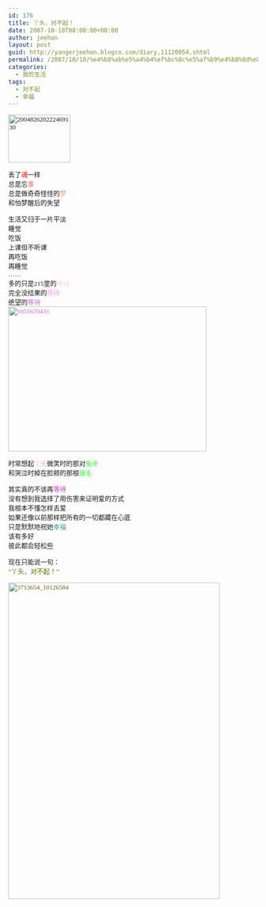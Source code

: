 ```yaml
---
id: 176
title: 丫头，对不起！
date: 2007-10-10T08:00:00+00:00
author: jeehon
layout: post
guid: http://yangerjeehon.blogcn.com/diary,11120054.shtml
permalink: /2007/10/10/%e4%b8%ab%e5%a4%b4%ef%bc%8c%e5%af%b9%e4%b8%8d%e8%b5%b7%ef%bc%81/
categories:
  - 我的生活
tags:
  - 对不起
  - 幸福
---
```

<font face="楷体_GB2312" size="2"><img height="97" alt="200482620222469130" src="http://images.blogcn.com/2007/10/10/9/yangerjeehon,20071010212333339.jpg" width="125" border="0" /></p> 

<p>
  丢了<font color="#ff0000">魂</font>一样<br />总是忘<font color="#ff6666">事</font><br />总是做奇奇怪怪的<font color="#ff9966">梦<br /></font>和怕梦醒后的失望</font>
</p>

<p>
  <font face="楷体_GB2312" size="2">生活又归于一片平淡<br />睡觉<br />吃饭<br />上课但不听课<br />再吃饭<br />再睡觉<br />……<br />多的只是215里的<font color="#ffccff">等待</font><br />完全没结果的<font color="#ff99ff">等待<br /></font>绝望的<font color="#cc66cc">等待<br /><img height="293" alt="1055670431" src="http://images.blogcn.com/2007/10/10/9/yangerjeehon,20071010211529863.jpg" width="400" border="0" /><br /></font></font>
</p>

<p>
  <font face="楷体_GB2312" size="2">时常想起<font color="#ff99ff">丫头</font>微笑时的那对<font color="#33ff33">兔牙</font><br />和哭泣时掉在脸颊的那根<font color="#33ff33">睫毛</font></font>
</p>

<p>
  <font face="楷体_GB2312" size="2">其实真的不该再<font color="#cc33cc">等待</font><br />没有想到我选择了用伤害来证明爱的方式<br />我根本不懂怎样去爱<br />如果还像以前那样把所有的一切都藏在心底<br />只是默默地祝她<font color="#339999">幸福</font><br />该有多好<br />彼此都会轻松些</font>
</p>

<p>
  <font face="楷体_GB2312" size="2">现在只能说一句：<br /><font color="#666600">“丫头，对不起！”</p> 
  
  <p>
    <img height="640" alt="3713654_10126584" src="http://images.blogcn.com/2007/10/10/9/yangerjeehon,20071010213524495.jpg" width="427" border="0" /></font></font>
  </p>